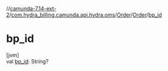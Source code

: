 //[camunda-7.14-ext-2](../../../../index.md)/[com.hydra_billing.camunda.api.hydra.oms](../../index.md)/[Order](../index.md)/[Order](index.md)/[bp_id](bp_id.md)

# bp_id

[jvm]\
val [bp_id](bp_id.md): String?

